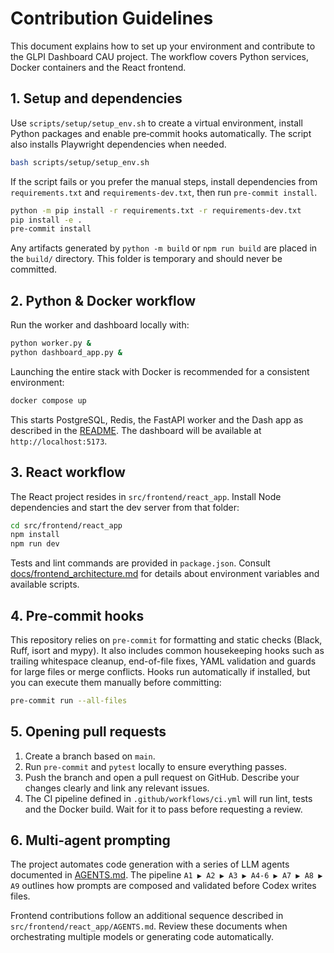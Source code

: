 # Contribution Guidelines

This document explains how to set up your environment and contribute to the GLPI Dashboard CAU project. The workflow covers Python services, Docker containers and the React frontend.

## 1. Setup and dependencies

Use `scripts/setup/setup_env.sh` to create a virtual environment, install Python packages and enable pre‑commit hooks automatically. The script also installs Playwright dependencies when needed.

```bash
bash scripts/setup/setup_env.sh
```

If the script fails or you prefer the manual steps, install dependencies from `requirements.txt` and `requirements-dev.txt`, then run `pre-commit install`.

```bash
python -m pip install -r requirements.txt -r requirements-dev.txt
pip install -e .
pre-commit install
```

Any artifacts generated by `python -m build` or `npm run build` are placed in the `build/` directory. This folder is temporary and should never be committed.

## 2. Python & Docker workflow

Run the worker and dashboard locally with:

```bash
python worker.py &
python dashboard_app.py &
```

Launching the entire stack with Docker is recommended for a consistent environment:

```bash
docker compose up
```

This starts PostgreSQL, Redis, the FastAPI worker and the Dash app as described in the [README](README.md). The dashboard will be available at `http://localhost:5173`.

## 3. React workflow

The React project resides in `src/frontend/react_app`. Install Node dependencies and start the dev server from that folder:

```bash
cd src/frontend/react_app
npm install
npm run dev
```

Tests and lint commands are provided in `package.json`. Consult [docs/frontend_architecture.md](docs/frontend_architecture.md) for details about environment variables and available scripts.

## 4. Pre‑commit hooks

This repository relies on `pre-commit` for formatting and static checks (Black, Ruff, isort and mypy). It also includes common housekeeping hooks such as trailing whitespace cleanup, end-of-file fixes, YAML validation and guards for large files or merge conflicts. Hooks run automatically if installed, but you can execute them manually before committing:

```bash
pre-commit run --all-files
```

## 5. Opening pull requests

1. Create a branch based on `main`.
2. Run `pre-commit` and `pytest` locally to ensure everything passes.
3. Push the branch and open a pull request on GitHub. Describe your changes clearly and link any relevant issues.
4. The CI pipeline defined in `.github/workflows/ci.yml` will run lint, tests and the Docker build. Wait for it to pass before requesting a review.

## 6. Multi‑agent prompting

The project automates code generation with a series of LLM agents documented in [AGENTS.md](AGENTS.md). The pipeline `A1 ▶ A2 ▶ A3 ▶ A4‑6 ▶ A7 ▶ A8 ▶ A9` outlines how prompts are composed and validated before Codex writes files.

Frontend contributions follow an additional sequence described in `src/frontend/react_app/AGENTS.md`. Review these documents when orchestrating multiple models or generating code automatically.
